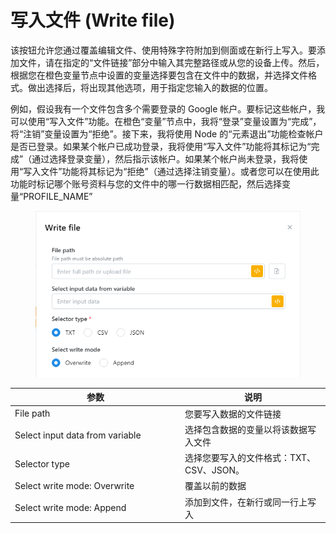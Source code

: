 # 写入文件 (Write file)

该按钮允许您通过覆盖编辑文件、使用特殊字符附加到侧面或在新行上写入。要添加文件，请在指定的“文件链接”部分中输入其完整路径或从您的设备上传。然后，根据您在橙色变量节点中设置的变量选择要包含在文件中的数据，并选择文件格式。做出选择后，将出现其他选项，用于指定您输入的数据的位置。

例如，假设我有一个文件包含多个需要登录的 Google 帐户。要标记这些帐户，我可以使用“写入文件”功能。在橙色“变量”节点中，我将“登录”变量设置为“完成”，将“注销”变量设置为“拒绝”。接下来，我将使用 Node 的“元素退出”功能检查帐户是否已登录。如果某个帐户已成功登录，我将使用“写入文件”功能将其标记为“完成”（通过选择登录变量），然后指示该帐户。如果某个帐户尚未登录，我将使用“写入文件”功能将其标记为“拒绝”（通过选择注销变量）。或者您可以在使用此功能时标记哪个账号资料与您的文件中的哪一行数据相匹配，然后选择变量“PROFILE\_NAME”

<figure><img src="../../.gitbook/assets/image (11).png" alt=""><figcaption></figcaption></figure>

<table><thead><tr><th width="258">参数</th><th>说明</th></tr></thead><tbody><tr><td>File path</td><td>您要写入数据的文件链接</td></tr><tr><td>Select input data from variable</td><td>选择包含数据的变量以将该数据写入文件</td></tr><tr><td>Selector type</td><td>选择您要写入的文件格式：TXT、CSV、JSON。</td></tr><tr><td>Select write mode: Overwrite</td><td>覆盖以前的数据</td></tr><tr><td>Select write mode: Append</td><td>添加到文件，在新行或同一行上写入</td></tr></tbody></table>
